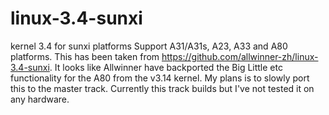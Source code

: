 linux-3.4-sunxi
===============

kernel 3.4 for sunxi platforms
Support A31/A31s, A23, A33 and A80 platforms.
This has been taken from https://github.com/allwinner-zh/linux-3.4-sunxi.
It looks like Allwinner have backported the Big Little etc functionality for the A80 from 
the v3.14 kernel. My plans is to slowly port this to the master track. Currently this track
builds but I've not tested it on any hardware.
